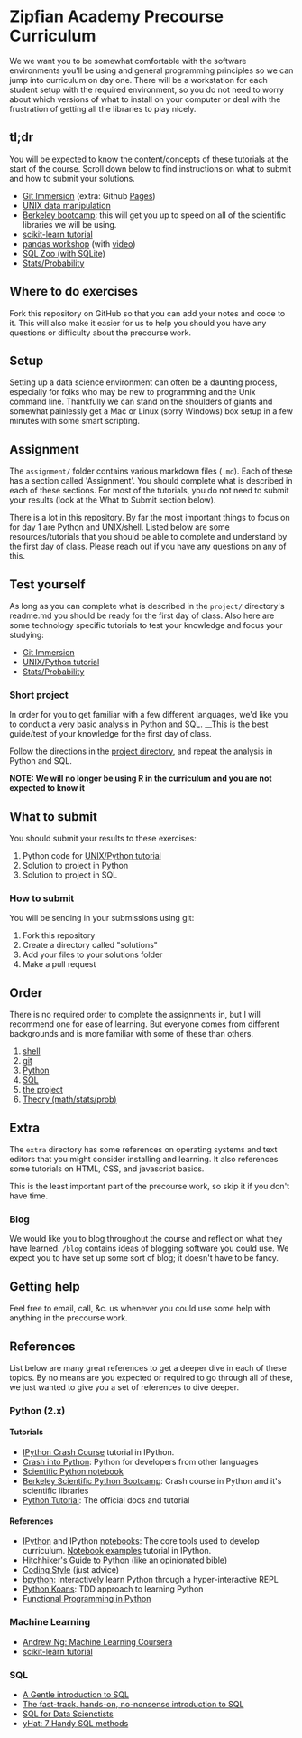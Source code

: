 # Zipfian Academy Precourse Curriculum

We we want you to be somewhat comfortable with the software environments you'll be using and general programming principles so we can jump into curriculum on day one.  There will be a workstation for each student setup with the required environment, so you do not need to worry about which versions of what to install on your computer or deal with the frustration of getting all the libraries to play nicely.

## tl;dr

You will be expected to know the content/concepts of these tutorials at the start of the course.  Scroll down below to find instructions on what to submit and how to submit your solutions.

* [Git Immersion](http://gitimmersion.com/) (extra: Github [Pages](http://dannguyen.github.io/github-for-portfolios/))
* [UNIX data manipulation](http://planspace.org/2013/05/21/command-line-data-manipulation/)
* [Berkeley bootcamp](http://www.pythonbootcamp.info/schedule): this will get you up to speed on all of the scientific libraries we will be using.  
* [scikit-learn tutorial](https://github.com/jakevdp/sklearn_pycon2014) 
* [pandas workshop](http://nbviewer.ipython.org/github/jvns/talks/blob/master/pydatanyc2013/PyData%20NYC%202013%20tutorial.ipynb) (with [video](https://vimeo.com/79835526))
* [SQL Zoo (with SQLite)](http://sqlzoo.net/wiki/Main_Page)
* [Stats/Probability](http://courses.washington.edu/css490/2012.Winter/lecture_slides/02_math_essentials.pdf)

## Where to do exercises
Fork this repository on GitHub so that you can add your notes and code to it. This will also make it easier for us to help you should you have any questions or difficulty about the precourse work.

## Setup

Setting up a data science environment can often be a daunting process, especially for folks who may be new to programming and the Unix command line.  Thankfully we can stand on the shoulders of giants and somewhat painlessly get a Mac or Linux (sorry Windows) box setup in a few minutes with some smart scripting.

## Assignment

The `assignment/` folder contains various markdown files (`.md`).  Each of these has a section called 'Assignment'.  You should complete what is described in each of these sections.  For most of the tutorials, you do not need to submit your results (look at the What to Submit section below).

There is a lot in this repository.  By far the most important things to focus on for day 1 are Python and UNIX/shell.  Listed below are some resources/tutorials that you should be able to complete and understand by the first day of class.  Please reach out if you have any questions on any of this.

## Test yourself

As long as you can complete what is described in the `project/` directory's readme.md you should be ready for the first day of class.  Also here are some technology specific tutorials to test your knowledge and focus your studying:

* [Git Immersion](http://gitimmersion.com/)
* [UNIX/Python tutorial](http://inst.eecs.berkeley.edu/~cs188/sp12/projects/tutorial/tutorial.html)
* [Stats/Probability](http://courses.washington.edu/css490/2012.Winter/lecture_slides/02_math_essentials.pdf)

### Short project

In order for you to get familiar with a few different languages,
we'd like you to conduct a very basic analysis in Python and SQL.  __This is the best guide/test of your knowledge for the first day of class.

Follow the directions in the [project directory](project/readme.md), and
repeat the analysis in Python and SQL.

__NOTE: We will no longer be using R in the curriculum and you are not expected to know it__

## What to submit

You should submit your results to these exercises:

1. Python code for [UNIX/Python tutorial](http://inst.eecs.berkeley.edu/~cs188/sp12/projects/tutorial/tutorial.html)
2. Solution to project in Python
3. Solution to project in SQL

### How to submit

You will be sending in your submissions using git:

1. Fork this repository
2. Create a directory called "solutions"
3. Add your files to your solutions folder
4. Make a pull request

## Order

There is no required order to complete the assignments in, but I will recommend one for ease of learning.  But everyone comes from different backgrounds and is more familiar with some of these than others.

1. [shell](assignment/shell.md)
2. [git](assignment/git.md)
3. [Python](assignment/python.md)
4. [SQL](assignment/sql.md)
5. [the project](project/readme.md)
5. [Theory (math/stats/prob)](assignment/theory.md)

## Extra

The `extra` directory has some references on operating systems and text editors that you might consider installing and learning. It also references some tutorials on HTML, CSS, and javascript basics.

This is the least important part of the precourse work, so skip it if you don't have time.

### Blog

We would like you to blog throughout the course and reflect on what they have learned. `/blog` contains ideas of blogging software you could use. We expect you to have set up some sort of blog; it doesn't have to be fancy.

## Getting help
Feel free to email, call, &c. us whenever you could use some help with anything in the precourse work.

## References

List below are many great references to get a deeper dive in each of these topics.  By no means are you expected or required to go through all of these, we just wanted to give you a set of references to dive deeper.

### Python (2.x)

#### Tutorials
* [IPython Crash Course](http://nbviewer.ipython.org/github/kialio/python-bootcamp/blob/master/DataFiles_and_Notebooks/04_IPythonNotebookIntroduction/ipython-tutor.ipynby) tutorial in IPython.
* [Crash into Python](http://stephensugden.com/crash_into_python/): Python for developers from other languages
* [Scientific Python notebook](http://nbviewer.ipython.org/gist/rpmuller/5920182)
* [Berkeley Scientific Python Bootcamp](http://register.pythonbootcamp.info/): Crash course in Python and it's scientific libraries
* [Python Tutorial](http://docs.python.org/2/tutorial/index.html): The official docs and tutorial

#### References
* [IPython](http://ipython.org/) and IPython [notebooks](http://ipython.org/notebook.html): The core tools used to develop curriculum. [Notebook examples](https://github.com/ipython/ipython/tree/master/examples/notebooks#a-collection-of-notebooks-for-using-ipython-effectively) tutorial in IPython.
* [Hitchhiker's Guide to Python](http://docs.python-guide.org/en/latest/) (like an opinionated bible) 
* [Coding Style](http://docs.python-guide.org/en/latest/writing/style/) (just advice)
* [bpython](http://bpython-interpreter.org/about/): Interactively learn Python through a hyper-interactive REPL 
* [Python Koans](https://bitbucket.org/gregmalcolm/python_koans): TDD approach to learning Python
* [Functional Programming in Python](https://github.com/kialio/python-bootcamp/raw/master/Lectures/07_AdvancedInteractions/day2_advanced_interactions.pdf)

### Machine Learning

* [Andrew Ng: Machine Learning Coursera](https://www.coursera.org/course/ml)
* [scikit-learn tutorial](http://scikit-learn.org/stable/tutorial/statistical_inference/supervised_learning.html)

### SQL

* [A Gentle introduction to SQL](https://github.com/zipfian/SQL-Tutorial)
* [The fast-track, hands-on, no-nonsense introduction to SQL](https://github.com/dserban/WebDevCourseMaterials/tree/master/1-intro-to-sql)
* [SQL for Data Scienctists](http://bensresearch.com/downloads/SQL.pdf)
* [yHat: 7 Handy SQL methods](http://blog.yhathq.com/posts/sql-for-data-scientists.html)

